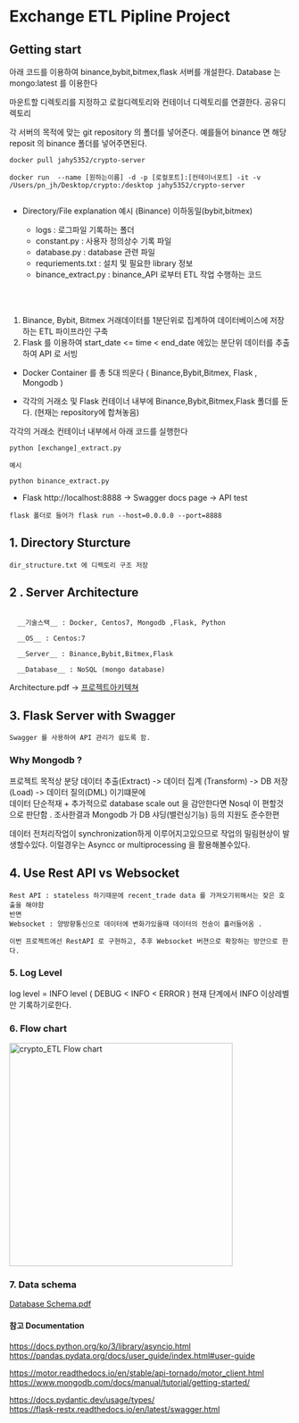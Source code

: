 
# Exchange ETL Pipline Project  

## Getting start 

아래 코드를 이용하여 binance,bybit,bitmex,flask 서버를 개설한다. Database 는 mongo:latest 를 이용한다

마운트할 디렉토리를 지정하고 로컬디렉토리와 컨테이너 디렉토리를 연결한다. 공유디렉토리  

각 서버의 목적에 맞는 git repository 의 폴더를 넣어준다. 예를들어 binance 면 해당 reposit 의 binance 폴더를 넣어주면된다.  




````
docker pull jahy5352/crypto-server

docker run  --name [원하는이름] -d -p [로컬포트]:[컨테이너포트] -it -v /Users/pn_jh/Desktop/crypto:/desktop jahy5352/crypto-server


````

* Directory/File explanation
예시 (Binance) 이하동일(bybit,bitmex)

    - logs : 로그파일 기록하는 폴더  
    - constant.py : 사용자 정의상수 기록 파일
    - database.py : database 관련 파일 
    - requriements.txt : 설치 및 필요한  library 정보
    - binance_extract.py : binance_API 로부터 ETL 작업 수행하는 코드 

<br></br>



1. Binance, Bybit, Bitmex 거래데이터를 1분단위로 집계하여 데이터베이스에 저장하는 ETL 파이프라인 구축
2. Flask 를 이용하여 start_date <= time < end_date 에있는 분단위 데이터를 추출하여 API 로 서빙

* Docker Container 를 총 5대 띄운다 ( Binance,Bybit,Bitmex, Flask , Mongodb ) 

* 각각의 거래소 및 Flask 컨테이너 내부에 Binance,Bybit,Bitmex,Flask 폴더를 둔다. (현재는 repository에 합쳐놓음) 



각각의 거래소 컨테이너 내부에서 아래 코드를 실행한다

```
python [exchange]_extract.py 

예시

python binance_extract.py
```


* Flask 
http://localhost:8888 -> Swagger docs page -> API test 

````
flask 폴더로 들어가 flask run --host=0.0.0.0 --port=8888
````



## 1. Directory Sturcture
    dir_structure.txt 에 디렉토리 구조 저장







## 2 . Server Architecture 
````

  __기술스택__ : Docker, Centos7, Mongodb ,Flask, Python 

  __OS__ : Centos:7 

  __Server__ : Binance,Bybit,Bitmex,Flask  

  __Database__ : NoSQL (mongo database) 
````

Architecture.pdf -> [프로젝트아키텍쳐](https://github.com/wjs2063/Crypto_ETL/blob/main/%ED%94%84%EB%A1%9C%EC%A0%9D%ED%8A%B8%20%EC%95%84%ED%82%A4%ED%85%8D%EC%B3%90.pdf)


## 3. Flask Server with Swagger
````
Swagger 를 사용하여 API 관리가 쉽도록 함.
````

### Why Mongodb ?

프로젝트 목적상 분당 데이터 추출(Extract) -> 데이터 집계 (Transform)  -> DB 저장 (Load) -> 데이터 질의(DML) 이기떄문에     
데이터 단순적재 + 추가적으로 database scale out 을 감안한다면 Nosql 이 편할것으로 판단함 .  조사한결과 Mongodb 가 DB 샤딩(밸런싱기능) 등의 지원도 준수한편      


데이터 전처리작업이 synchronization하게  이루어지고있으므로 작업의 밀림현상이 발생할수있다. 이럴경우는 Asyncc or multiprocessing 을 활용해볼수있다.

## 4. Use Rest API vs Websocket
```
Rest API : stateless 하기때문에 recent_trade data 를 가져오기위해서는 잦은 호출을 해야함
반면 
Websocket : 양방향통신으로 데이터에 변화가있을때 데이터의 전송이 흘러들어옴 . 

이번 프로젝트에선 RestAPI 로 구현하고, 추후 Websocket 버젼으로 확장하는 방안으로 한다.
```


### 5. Log Level

log level = INFO level ( DEBUG < INFO < ERROR )  현재 단계에서 INFO 이상레벨만 기록하기로한다. 


### 6. Flow chart 

<img width="400" alt="crypto_ETL Flow chart" src="https://user-images.githubusercontent.com/76778082/223666950-8a4d7aa4-966f-411b-b351-d1d054abe0bf.png">



### 7. Data schema


[Database Schema.pdf](https://github.com/wjs2063/Crypto_ETL/files/10918916/Database.Schema.pdf)





#### 참고 Documentation  

https://docs.python.org/ko/3/library/asyncio.html
https://pandas.pydata.org/docs/user_guide/index.html#user-guide

https://motor.readthedocs.io/en/stable/api-tornado/motor_client.html    
https://www.mongodb.com/docs/manual/tutorial/getting-started/  

https://docs.pydantic.dev/usage/types/  
https://flask-restx.readthedocs.io/en/latest/swagger.html  



